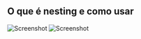 ## O que é nesting e como usar

![Screenshot](visao-geral-do-modulo-1.png)
![Screenshot](visao-geral-do-modulo-2.png)
